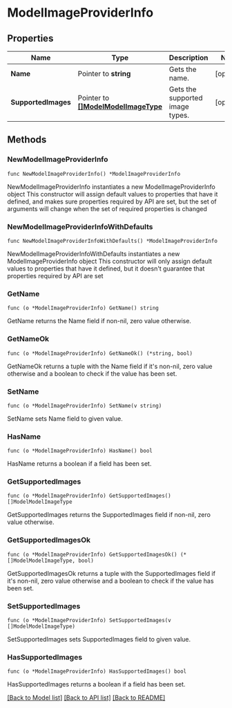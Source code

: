# ModelImageProviderInfo

## Properties

Name | Type | Description | Notes
------------ | ------------- | ------------- | -------------
**Name** | Pointer to **string** | Gets the name. | [optional] 
**SupportedImages** | Pointer to [**[]ModelModelImageType**](ModelModelImageType.md) | Gets the supported image types. | [optional] 

## Methods

### NewModelImageProviderInfo

`func NewModelImageProviderInfo() *ModelImageProviderInfo`

NewModelImageProviderInfo instantiates a new ModelImageProviderInfo object
This constructor will assign default values to properties that have it defined,
and makes sure properties required by API are set, but the set of arguments
will change when the set of required properties is changed

### NewModelImageProviderInfoWithDefaults

`func NewModelImageProviderInfoWithDefaults() *ModelImageProviderInfo`

NewModelImageProviderInfoWithDefaults instantiates a new ModelImageProviderInfo object
This constructor will only assign default values to properties that have it defined,
but it doesn't guarantee that properties required by API are set

### GetName

`func (o *ModelImageProviderInfo) GetName() string`

GetName returns the Name field if non-nil, zero value otherwise.

### GetNameOk

`func (o *ModelImageProviderInfo) GetNameOk() (*string, bool)`

GetNameOk returns a tuple with the Name field if it's non-nil, zero value otherwise
and a boolean to check if the value has been set.

### SetName

`func (o *ModelImageProviderInfo) SetName(v string)`

SetName sets Name field to given value.

### HasName

`func (o *ModelImageProviderInfo) HasName() bool`

HasName returns a boolean if a field has been set.

### GetSupportedImages

`func (o *ModelImageProviderInfo) GetSupportedImages() []ModelModelImageType`

GetSupportedImages returns the SupportedImages field if non-nil, zero value otherwise.

### GetSupportedImagesOk

`func (o *ModelImageProviderInfo) GetSupportedImagesOk() (*[]ModelModelImageType, bool)`

GetSupportedImagesOk returns a tuple with the SupportedImages field if it's non-nil, zero value otherwise
and a boolean to check if the value has been set.

### SetSupportedImages

`func (o *ModelImageProviderInfo) SetSupportedImages(v []ModelModelImageType)`

SetSupportedImages sets SupportedImages field to given value.

### HasSupportedImages

`func (o *ModelImageProviderInfo) HasSupportedImages() bool`

HasSupportedImages returns a boolean if a field has been set.


[[Back to Model list]](../README.md#documentation-for-models) [[Back to API list]](../README.md#documentation-for-api-endpoints) [[Back to README]](../README.md)


